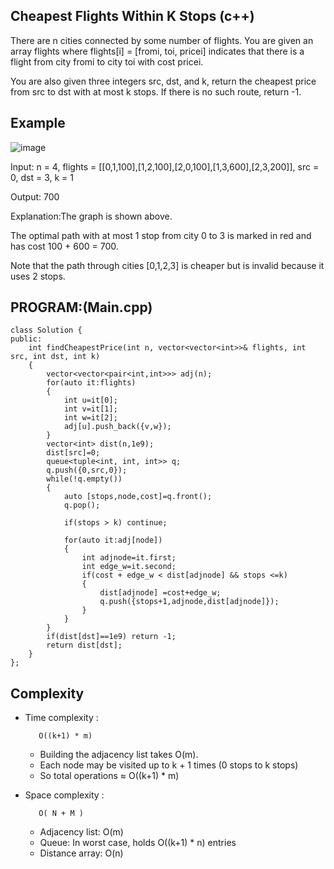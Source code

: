 ## Cheapest Flights Within K Stops (c++)

There are n cities connected by some number of flights. You are given an array flights where flights[i] = [fromi, toi, pricei] indicates that there is a flight from city fromi to city toi with cost pricei.

You are also given three integers src, dst, and k, return the cheapest price from src to dst with at most k stops. If there is no such route, return -1.

## Example
![image](https://github.com/user-attachments/assets/79591dcb-405b-4152-a83a-fdbac25d1961)

Input: n = 4, flights = [[0,1,100],[1,2,100],[2,0,100],[1,3,600],[2,3,200]], src = 0, dst = 3, k = 1

Output: 700

Explanation:The graph is shown above.

The optimal path with at most 1 stop from city 0 to 3 is marked in red and has cost 100 + 600 = 700.

Note that the path through cities [0,1,2,3] is cheaper but is invalid because it uses 2 stops.

## PROGRAM:(Main.cpp)
```
class Solution {
public:
    int findCheapestPrice(int n, vector<vector<int>>& flights, int src, int dst, int k) 
    {
        vector<vector<pair<int,int>>> adj(n);
        for(auto it:flights)
        {
            int u=it[0];
            int v=it[1];
            int w=it[2];
            adj[u].push_back({v,w});
        }     
        vector<int> dist(n,1e9);
        dist[src]=0;
        queue<tuple<int, int, int>> q;
        q.push({0,src,0});
        while(!q.empty())
        {
            auto [stops,node,cost]=q.front();
            q.pop();

            if(stops > k) continue;

            for(auto it:adj[node])
            {
                int adjnode=it.first;
                int edge_w=it.second;
                if(cost + edge_w < dist[adjnode] && stops <=k)
                {
                    dist[adjnode] =cost+edge_w;
                    q.push({stops+1,adjnode,dist[adjnode]});
                }
            }  
        }
        if(dist[dst]==1e9) return -1;
        return dist[dst];
    }
};
```
## Complexity
- Time complexity : 
  
         O((k+1) * m) 

   - Building the adjacency list takes O(m).
   - Each node may be visited up to k + 1 times (0 stops to k stops)
   - So total operations ≈ O((k+1) * m)
- Space complexity :

         O( N + M )

    - Adjacency list: O(m)
    - Queue: In worst case, holds O((k+1) * n) entries
    - Distance array: O(n)
